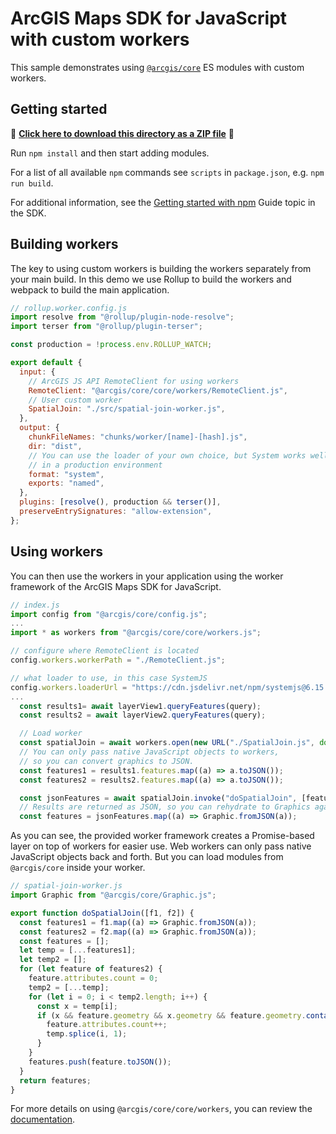 # ArcGIS Maps SDK for JavaScript with custom workers

This sample demonstrates using [`@arcgis/core`](https://www.npmjs.com/package/@arcgis/core) ES modules with custom workers.

## Getting started

📁 **[Click here to download this directory as a ZIP file](https://esri.github.io/jsapi-resources/zips/core-sample-jsapi-custom-workers.zip)** 📁

Run `npm install` and then start adding modules.

For a list of all available `npm` commands see `scripts` in `package.json`, e.g. `npm run build`.

For additional information, see the [Getting started with npm](https://developers.arcgis.com/javascript/latest/getting-started-npm#api) Guide topic in the SDK.

## Building workers

The key to using custom workers is building the workers separately from your main build. In this demo we use Rollup to build the workers and webpack to build the main application.

```js
// rollup.worker.config.js
import resolve from "@rollup/plugin-node-resolve";
import terser from "@rollup/plugin-terser";

const production = !process.env.ROLLUP_WATCH;

export default {
  input: {
    // ArcGIS JS API RemoteClient for using workers
    RemoteClient: "@arcgis/core/core/workers/RemoteClient.js",
    // User custom worker
    SpatialJoin: "./src/spatial-join-worker.js",
  },
  output: {
    chunkFileNames: "chunks/worker/[name]-[hash].js",
    dir: "dist",
    // You can use the loader of your own choice, but System works well
    // in a production environment
    format: "system",
    exports: "named",
  },
  plugins: [resolve(), production && terser()],
  preserveEntrySignatures: "allow-extension",
};
```

## Using workers

You can then use the workers in your application using the worker framework of the ArcGIS Maps SDK for JavaScript.

```js
// index.js
import config from "@arcgis/core/config.js";
...
import * as workers from "@arcgis/core/core/workers.js";

// configure where RemoteClient is located
config.workers.workerPath = "./RemoteClient.js";

// what loader to use, in this case SystemJS
config.workers.loaderUrl = "https://cdn.jsdelivr.net/npm/systemjs@6.15.1/dist/s.min.js";
...
  const results1= await layerView1.queryFeatures(query);
  const results2 = await layerView2.queryFeatures(query);

  // Load worker
  const spatialJoin = await workers.open(new URL("./SpatialJoin.js", document.baseURI).href);
  // You can only pass native JavaScript objects to workers,
  // so you can convert graphics to JSON.
  const features1 = results1.features.map((a) => a.toJSON());
  const features2 = results2.features.map((a) => a.toJSON());

  const jsonFeatures = await spatialJoin.invoke("doSpatialJoin", [features1, features2]);
  // Results are returned as JSON, so you can rehydrate to Graphics again
  const features = jsonFeatures.map((a) => Graphic.fromJSON(a));
```

As you can see, the provided worker framework creates a Promise-based layer on top of workers for easier use. Web workers can only pass native JavaScript objects back and forth. But you can load modules from `@arcgis/core` inside your worker.

```js
// spatial-join-worker.js
import Graphic from "@arcgis/core/Graphic.js";

export function doSpatialJoin([f1, f2]) {
  const features1 = f1.map((a) => Graphic.fromJSON(a));
  const features2 = f2.map((a) => Graphic.fromJSON(a));
  const features = [];
  let temp = [...features1];
  let temp2 = [];
  for (let feature of features2) {
    feature.attributes.count = 0;
    temp2 = [...temp];
    for (let i = 0; i < temp2.length; i++) {
      const x = temp[i];
      if (x && feature.geometry && x.geometry && feature.geometry.contains(x.geometry)) {
        feature.attributes.count++;
        temp.splice(i, 1);
      }
    }
    features.push(feature.toJSON());
  }
  return features;
}
```

For more details on using `@arcgis/core/core/workers`, you can review the [documentation](https://developers.arcgis.com/javascript/latest/api-reference/esri-core-workers.html).

